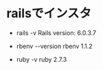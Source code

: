 # railsでインスタ

* rails -v
Rails version: 6.0.3.7

* rbenv --version
rbenv 1.1.2

* ruby -v
ruby 2.7.3

